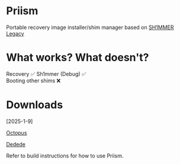 # Priism
Portable recovery image installer/shim manager based on [SH1MMER Legacy](https://github.com/MercuryWorkshop/Sh1mmer)

# What works? What doesn't?
Recovery ✅
Sh1mmer (Debug) ✅  
Booting other shims ❌  

# Downloads
[2025-1-9]

[Octopus](https://files.odysen.space/priism_octopus-1hxOhwXHVsNM.bin)

[Dedede](https://files.odysen.space/priism_dedede-upIUaT0IgnBd.bin)

Refer to build instructions for how to use Priism.
